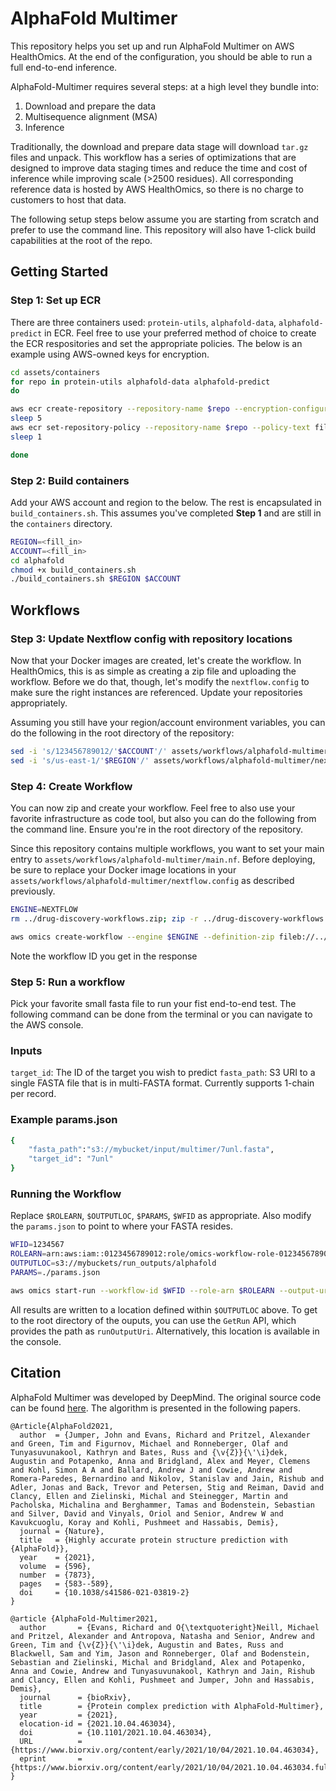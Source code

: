 # AlphaFold Multimer

This repository helps you set up and run AlphaFold Multimer on AWS HealthOmics. At the end of the configuration, you should be able to run a full end-to-end inference.

AlphaFold-Multimer requires several steps: at a high level they bundle into:
1. Download and prepare the data
2. Multisequence alignment (MSA)
3. Inference

Traditionally, the download and prepare data stage will download `tar.gz` files and unpack. This workflow has a series of optimizations that are designed to improve data staging times and reduce the time and cost of inference while improving scale (>2500 residues). All corresponding reference data is hosted by AWS HealthOmics, so there is no charge to customers to host that data.

The following setup steps below assume you are starting from scratch and prefer to use the command line. This repository will also have 1-click build capabilities at the root of the repo.

## Getting Started

### Step 1: Set up ECR

There are three containers used: `protein-utils`, `alphafold-data`, `alphafold-predict` in ECR. Feel free to use your preferred method of choice to create the ECR respositories and set the appropriate policies. The below is an example using AWS-owned keys for encryption.

```bash
cd assets/containers
for repo in protein-utils alphafold-data alphafold-predict
do

aws ecr create-repository --repository-name $repo --encryption-configuration encryptionType=AES256
sleep 5
aws ecr set-repository-policy --repository-name $repo --policy-text file://omics-container-policy.json
sleep 1

done
```

### Step 2: Build containers

Add your AWS account and region to the below. The rest is encapsulated in `build_containers.sh`. This assumes you've completed **Step 1** and are still in the `containers` directory.

```bash
REGION=<fill_in>
ACCOUNT=<fill_in>
cd alphafold
chmod +x build_containers.sh
./build_containers.sh $REGION $ACCOUNT
```

## Workflows

### Step 3: Update Nextflow config with repository locations

Now that your Docker images are created, let's create the workflow. In HealthOmics, this is as simple as creating a zip file and uploading the workflow. Before we do that, though, let's modify the `nextflow.config` to make sure the right instances are referenced. Update your repositories appropriately.

Assuming you still have your region/account environment variables, you can do the following in the root directory of the repository:

```bash
sed -i 's/123456789012/'$ACCOUNT'/' assets/workflows/alphafold-multimer/nextflow.config
sed -i 's/us-east-1/'$REGION'/' assets/workflows/alphafold-multimer/nextflow.config
```

### Step 4: Create Workflow

You can now zip and create your workflow. Feel free to also use your favorite infrastructure as code tool, but also you can do the following from the command line. Ensure you're in the root directory of the repository.

 Since this repository contains multiple workflows, you want to set your main entry to `assets/workflows/alphafold-multimer/main.nf`. Before deploying, be sure to replace your Docker image locations in your `assets/workflows/alphafold-multimer/nextflow.config` as described previously.

```bash
ENGINE=NEXTFLOW
rm ../drug-discovery-workflows.zip; zip -r ../drug-discovery-workflows.zip .

aws omics create-workflow --engine $ENGINE --definition-zip fileb://../drug-discovery-workflows.zip --main assets/workflows/alphafold-multimer/main.nf --name alphafold-multimer --parameter-template file://assets/workflows/alphafold-multimer/parameter-template.json --storage-capacity 4800
```

Note the workflow ID you get in the response

### Step 5: Run a workflow

Pick your favorite small fasta file to run your fist end-to-end test. The following command can be done from the terminal or you can navigate to the AWS console.

### Inputs

`target_id`: The ID of the target you wish to predict
`fasta_path`: S3 URI to a single FASTA file that is in multi-FASTA format. Currently supports 1-chain per record.


### Example params.json

```bash
{
    "fasta_path":"s3://mybucket/input/multimer/7unl.fasta",
    "target_id": "7unl"
}
```

### Running the Workflow

Replace `$ROLEARN`, `$OUTPUTLOC`, `$PARAMS`, `$WFID` as appropriate. Also modify the `params.json` to point to where your FASTA resides.

```bash
WFID=1234567
ROLEARN=arn:aws:iam::0123456789012:role/omics-workflow-role-0123456789012-us-east-1
OUTPUTLOC=s3://mybuckets/run_outputs/alphafold
PARAMS=./params.json

aws omics start-run --workflow-id $WFID --role-arn $ROLEARN --output-uri $OUTPUTLOC --storage-type STATIC --storage-capacity 4800 --parameters file://$PARAMS --name alphafold-multimer
```

All results are written to a location defined within `$OUTPUTLOC` above. To get to the root directory of the ouputs, you can use the `GetRun` API, which provides the path as `runOutputUri`. Alternatively, this location is available in the console.

## Citation

AlphaFold Multimer was developed by DeepMind. The original source code can be found [here](https://github.com/google-deepmind/alphafold). The algorithm is presented in the following papers.

```
@Article{AlphaFold2021,
  author  = {Jumper, John and Evans, Richard and Pritzel, Alexander and Green, Tim and Figurnov, Michael and Ronneberger, Olaf and Tunyasuvunakool, Kathryn and Bates, Russ and {\v{Z}}{\'\i}dek, Augustin and Potapenko, Anna and Bridgland, Alex and Meyer, Clemens and Kohl, Simon A A and Ballard, Andrew J and Cowie, Andrew and Romera-Paredes, Bernardino and Nikolov, Stanislav and Jain, Rishub and Adler, Jonas and Back, Trevor and Petersen, Stig and Reiman, David and Clancy, Ellen and Zielinski, Michal and Steinegger, Martin and Pacholska, Michalina and Berghammer, Tamas and Bodenstein, Sebastian and Silver, David and Vinyals, Oriol and Senior, Andrew W and Kavukcuoglu, Koray and Kohli, Pushmeet and Hassabis, Demis},
  journal = {Nature},
  title   = {Highly accurate protein structure prediction with {AlphaFold}},
  year    = {2021},
  volume  = {596},
  number  = {7873},
  pages   = {583--589},
  doi     = {10.1038/s41586-021-03819-2}
}
```

```
@article {AlphaFold-Multimer2021,
  author       = {Evans, Richard and O{\textquoteright}Neill, Michael and Pritzel, Alexander and Antropova, Natasha and Senior, Andrew and Green, Tim and {\v{Z}}{\'\i}dek, Augustin and Bates, Russ and Blackwell, Sam and Yim, Jason and Ronneberger, Olaf and Bodenstein, Sebastian and Zielinski, Michal and Bridgland, Alex and Potapenko, Anna and Cowie, Andrew and Tunyasuvunakool, Kathryn and Jain, Rishub and Clancy, Ellen and Kohli, Pushmeet and Jumper, John and Hassabis, Demis},
  journal      = {bioRxiv},
  title        = {Protein complex prediction with AlphaFold-Multimer},
  year         = {2021},
  elocation-id = {2021.10.04.463034},
  doi          = {10.1101/2021.10.04.463034},
  URL          = {https://www.biorxiv.org/content/early/2021/10/04/2021.10.04.463034},
  eprint       = {https://www.biorxiv.org/content/early/2021/10/04/2021.10.04.463034.full.pdf},
}
```
